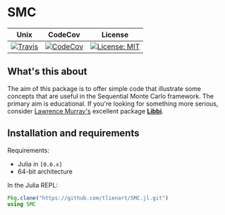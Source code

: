 # SMC

Unix | CodeCov | License
---- | ------- | -------
[![Travis](https://travis-ci.org/tlienart/SMC.jl.svg?branch=master)](https://travis-ci.org/tlienart/SMC.jl) | [![CodeCov](http://codecov.io/github/tlienart/SMC.jl/coverage.svg?branch=master)](http://codecov.io/github/tlienart/SMC.jl?branch=master) | [![License: MIT](https://img.shields.io/badge/License-MIT-blue.svg)](https://opensource.org/licenses/MIT)

## What's this about

The aim of this package is to offer simple code that illustrate some concepts that are useful in the Sequential Monte Carlo framework.
The primary aim is educational.
If you're looking for something more serious, consider [Lawrence Murray's](http://www.indii.org/about/) excellent package [**Libbi**](http://libbi.org).

## Installation and requirements

Requirements:

* Julia in `[0.6.x]`
* 64-bit architecture

In the Julia REPL:

```julia
Pkg.clone("https://github.com/tlienart/SMC.jl.git")
using SMC
```
